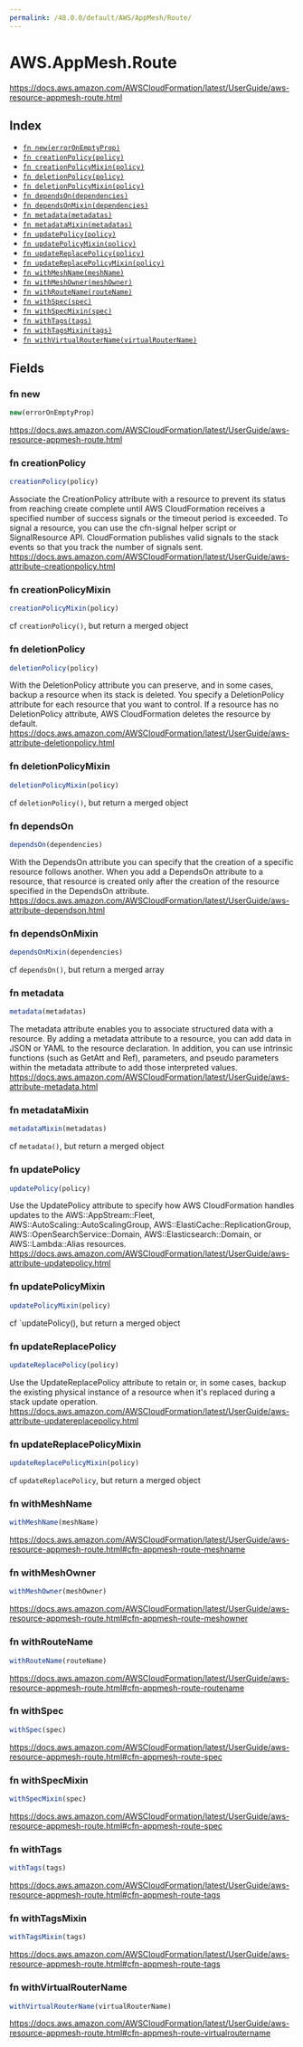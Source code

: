 ```yaml
---
permalink: /48.0.0/default/AWS/AppMesh/Route/
---
```


# AWS.AppMesh.Route

https://docs.aws.amazon.com/AWSCloudFormation/latest/UserGuide/aws-resource-appmesh-route.html

## Index

* [`fn new(errorOnEmptyProp)`](#fn-new)
* [`fn creationPolicy(policy)`](#fn-creationpolicy)
* [`fn creationPolicyMixin(policy)`](#fn-creationpolicymixin)
* [`fn deletionPolicy(policy)`](#fn-deletionpolicy)
* [`fn deletionPolicyMixin(policy)`](#fn-deletionpolicymixin)
* [`fn dependsOn(dependencies)`](#fn-dependson)
* [`fn dependsOnMixin(dependencies)`](#fn-dependsonmixin)
* [`fn metadata(metadatas)`](#fn-metadata)
* [`fn metadataMixin(metadatas)`](#fn-metadatamixin)
* [`fn updatePolicy(policy)`](#fn-updatepolicy)
* [`fn updatePolicyMixin(policy)`](#fn-updatepolicymixin)
* [`fn updateReplacePolicy(policy)`](#fn-updatereplacepolicy)
* [`fn updateReplacePolicyMixin(policy)`](#fn-updatereplacepolicymixin)
* [`fn withMeshName(meshName)`](#fn-withmeshname)
* [`fn withMeshOwner(meshOwner)`](#fn-withmeshowner)
* [`fn withRouteName(routeName)`](#fn-withroutename)
* [`fn withSpec(spec)`](#fn-withspec)
* [`fn withSpecMixin(spec)`](#fn-withspecmixin)
* [`fn withTags(tags)`](#fn-withtags)
* [`fn withTagsMixin(tags)`](#fn-withtagsmixin)
* [`fn withVirtualRouterName(virtualRouterName)`](#fn-withvirtualroutername)

## Fields

### fn new

```ts
new(errorOnEmptyProp)
```

https://docs.aws.amazon.com/AWSCloudFormation/latest/UserGuide/aws-resource-appmesh-route.html

### fn creationPolicy

```ts
creationPolicy(policy)
```

Associate the CreationPolicy attribute with a resource to prevent its status from reaching create complete until AWS CloudFormation receives a specified number of success signals or the timeout period is exceeded. To signal a resource, you can use the cfn-signal helper script or SignalResource API. CloudFormation publishes valid signals to the stack events so that you track the number of signals sent. 
https://docs.aws.amazon.com/AWSCloudFormation/latest/UserGuide/aws-attribute-creationpolicy.html

### fn creationPolicyMixin

```ts
creationPolicyMixin(policy)
```

cf `creationPolicy()`, but return a merged object

### fn deletionPolicy

```ts
deletionPolicy(policy)
```

With the DeletionPolicy attribute you can preserve, and in some cases, backup a resource when its stack is deleted. You specify a DeletionPolicy attribute for each resource that you want to control. If a resource has no DeletionPolicy attribute, AWS CloudFormation deletes the resource by default. 
https://docs.aws.amazon.com/AWSCloudFormation/latest/UserGuide/aws-attribute-deletionpolicy.html

### fn deletionPolicyMixin

```ts
deletionPolicyMixin(policy)
```

cf `deletionPolicy()`, but return a merged object

### fn dependsOn

```ts
dependsOn(dependencies)
```

With the DependsOn attribute you can specify that the creation of a specific resource follows another. When you add a DependsOn attribute to a resource, that resource is created only after the creation of the resource specified in the DependsOn attribute. 
https://docs.aws.amazon.com/AWSCloudFormation/latest/UserGuide/aws-attribute-dependson.html

### fn dependsOnMixin

```ts
dependsOnMixin(dependencies)
```

cf `dependsOn()`, but return a merged array

### fn metadata

```ts
metadata(metadatas)
```

The metadata attribute enables you to associate structured data with a resource. By adding a metadata attribute to a resource, you can add data in JSON or YAML to the resource declaration. In addition, you can use intrinsic functions (such as GetAtt and Ref), parameters, and pseudo parameters within the metadata attribute to add those interpreted values. 
https://docs.aws.amazon.com/AWSCloudFormation/latest/UserGuide/aws-attribute-metadata.html

### fn metadataMixin

```ts
metadataMixin(metadatas)
```

cf `metadata()`, but return a merged object

### fn updatePolicy

```ts
updatePolicy(policy)
```

Use the UpdatePolicy attribute to specify how AWS CloudFormation handles updates to the AWS::AppStream::Fleet, AWS::AutoScaling::AutoScalingGroup, AWS::ElastiCache::ReplicationGroup, AWS::OpenSearchService::Domain, AWS::Elasticsearch::Domain, or AWS::Lambda::Alias resources. 
https://docs.aws.amazon.com/AWSCloudFormation/latest/UserGuide/aws-attribute-updatepolicy.html

### fn updatePolicyMixin

```ts
updatePolicyMixin(policy)
```

cf `updatePolicy(), but return a merged object

### fn updateReplacePolicy

```ts
updateReplacePolicy(policy)
```

Use the UpdateReplacePolicy attribute to retain or, in some cases, backup the existing physical instance of a resource when it's replaced during a stack update operation. 
https://docs.aws.amazon.com/AWSCloudFormation/latest/UserGuide/aws-attribute-updatereplacepolicy.html

### fn updateReplacePolicyMixin

```ts
updateReplacePolicyMixin(policy)
```

cf `updateReplacePolicy`, but return a merged object

### fn withMeshName

```ts
withMeshName(meshName)
```

https://docs.aws.amazon.com/AWSCloudFormation/latest/UserGuide/aws-resource-appmesh-route.html#cfn-appmesh-route-meshname

### fn withMeshOwner

```ts
withMeshOwner(meshOwner)
```

https://docs.aws.amazon.com/AWSCloudFormation/latest/UserGuide/aws-resource-appmesh-route.html#cfn-appmesh-route-meshowner

### fn withRouteName

```ts
withRouteName(routeName)
```

https://docs.aws.amazon.com/AWSCloudFormation/latest/UserGuide/aws-resource-appmesh-route.html#cfn-appmesh-route-routename

### fn withSpec

```ts
withSpec(spec)
```

https://docs.aws.amazon.com/AWSCloudFormation/latest/UserGuide/aws-resource-appmesh-route.html#cfn-appmesh-route-spec

### fn withSpecMixin

```ts
withSpecMixin(spec)
```

https://docs.aws.amazon.com/AWSCloudFormation/latest/UserGuide/aws-resource-appmesh-route.html#cfn-appmesh-route-spec

### fn withTags

```ts
withTags(tags)
```

https://docs.aws.amazon.com/AWSCloudFormation/latest/UserGuide/aws-resource-appmesh-route.html#cfn-appmesh-route-tags

### fn withTagsMixin

```ts
withTagsMixin(tags)
```

https://docs.aws.amazon.com/AWSCloudFormation/latest/UserGuide/aws-resource-appmesh-route.html#cfn-appmesh-route-tags

### fn withVirtualRouterName

```ts
withVirtualRouterName(virtualRouterName)
```

https://docs.aws.amazon.com/AWSCloudFormation/latest/UserGuide/aws-resource-appmesh-route.html#cfn-appmesh-route-virtualroutername